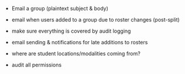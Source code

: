   * Email a group (plaintext subject & body)

  * email when users added to a group due to roster changes (post-split)

  * make sure everything is covered by audit logging

  * email sending & notifications for late additions to rosters

  * where are student locations/modalities coming from?

  * audit all permissions
